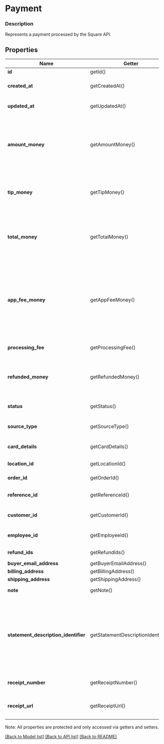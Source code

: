 # Payment

### Description

Represents a payment processed by the Square API.

## Properties
Name | Getter | Setter | Type | Description | Notes
------------ | ------------- | ------------- | ------------- | ------------- | -------------
**id** | getId() | setId($value) | **string** | Unique ID for the payment. | [optional] 
**created_at** | getCreatedAt() | setCreatedAt($value) | **string** | Timestamp of when the payment was created, in RFC 3339 format. | [optional] 
**updated_at** | getUpdatedAt() | setUpdatedAt($value) | **string** | Timestamp of when the payment was last updated, in RFC 3339 format. | [optional] 
**amount_money** | getAmountMoney() | setAmountMoney($value) | [**\SquareConnect\Model\Money**](Money.md) | The amount of money processed for this payment, not including &#x60;tip_money&#x60;. Specified in the smallest denomination of the applicable currency. For example, US dollar amounts are specified in cents. For more information, see [Working with monetary amounts](https://developer.squareup.com/docs/build-basics/working-with-monetary-amounts). | [optional] 
**tip_money** | getTipMoney() | setTipMoney($value) | [**\SquareConnect\Model\Money**](Money.md) | The amount designated as a tip. Specified in the smallest denomination of the applicable currency. For example, US dollar amounts are specified in cents. | [optional] 
**total_money** | getTotalMoney() | setTotalMoney($value) | [**\SquareConnect\Model\Money**](Money.md) | The total money for the payment, including &#x60;amount_money&#x60; and &#x60;tip_money&#x60;. Specified in the smallest denomination of the applicable currency. For example, US dollar amounts are specified in cents. | [optional] 
**app_fee_money** | getAppFeeMoney() | setAppFeeMoney($value) | [**\SquareConnect\Model\Money**](Money.md) | The amount of money the developer is taking as a fee for facilitating the payment on behalf of the seller. Specified in the smallest denomination of the applicable currency. For example, US dollar amounts are specified in cents.  For more information, see [Take Payments and Collect Fees](https://developer.squareup.com/docs/payments-api/take-payments-and-collect-fees).  Cannot be more than 90% of the &#x60;total_money&#x60; value. | [optional] 
**processing_fee** | getProcessingFee() | setProcessingFee($value) | [**\SquareConnect\Model\ProcessingFee[]**](ProcessingFee.md) | Processing fees and fee adjustments assessed by Square on this payment. | [optional] 
**refunded_money** | getRefundedMoney() | setRefundedMoney($value) | [**\SquareConnect\Model\Money**](Money.md) | Total amount of the payment refunded to-date. Specified in the smallest denomination of the applicable currency. For example, US dollar amounts are specified in cents. | [optional] 
**status** | getStatus() | setStatus($value) | **string** | Indicates whether the payment is &#x60;APPROVED&#x60;, &#x60;COMPLETED&#x60;, &#x60;CANCELED&#x60;, or &#x60;FAILED&#x60;. | [optional] 
**source_type** | getSourceType() | setSourceType($value) | **string** | The source type for this payment  Current values include: &#x60;CARD&#x60; | [optional] 
**card_details** | getCardDetails() | setCardDetails($value) | [**\SquareConnect\Model\CardPaymentDetails**](CardPaymentDetails.md) | Non-confidential details about the source. Only populated if the &#x60;source_type&#x60; is &#x60;CARD&#x60;. | [optional] 
**location_id** | getLocationId() | setLocationId($value) | **string** | ID of the location associated with the payment. | [optional] 
**order_id** | getOrderId() | setOrderId($value) | **string** | ID of the order associated with this payment. | [optional] 
**reference_id** | getReferenceId() | setReferenceId($value) | **string** | An optional ID that associates this payment with an entity in another system. | [optional] 
**customer_id** | getCustomerId() | setCustomerId($value) | **string** | An optional customer_id to be entered by the developer when creating a payment. | [optional] 
**employee_id** | getEmployeeId() | setEmployeeId($value) | **string** | An optional ID of the employee associated with taking this payment. | [optional] 
**refund_ids** | getRefundIds() | setRefundIds($value) | **string[]** | List of &#x60;refund_id&#x60;s identifying refunds for this payment. | [optional] 
**buyer_email_address** | getBuyerEmailAddress() | setBuyerEmailAddress($value) | **string** | The buyer&#39;s e-mail address | [optional] 
**billing_address** | getBillingAddress() | setBillingAddress($value) | [**\SquareConnect\Model\Address**](Address.md) | The buyer&#39;s billing address | [optional] 
**shipping_address** | getShippingAddress() | setShippingAddress($value) | [**\SquareConnect\Model\Address**](Address.md) | The buyer&#39;s shipping address | [optional] 
**note** | getNote() | setNote($value) | **string** | An optional note to include when creating a payment | [optional] 
**statement_description_identifier** | getStatementDescriptionIdentifier() | setStatementDescriptionIdentifier($value) | **string** | Additional payment information that gets added on the customer&#39;s card statement as part of the statement description.  Note that the statement_description_identifier may get truncated on the statement description to fit the required information including the Square identifier (SQ *) and name of the merchant taking the payment. | [optional] [beta]
**receipt_number** | getReceiptNumber() | setReceiptNumber($value) | **string** | The payment&#39;s receipt number. The field will be missing if a payment is CANCELED | [optional] 
**receipt_url** | getReceiptUrl() | setReceiptUrl($value) | **string** | The URL for the payment&#39;s receipt. The field will only be populated for COMPLETED payments. | [optional] 

Note: All properties are protected and only accessed via getters and setters.

[[Back to Model list]](../../README.md#documentation-for-models) [[Back to API list]](../../README.md#documentation-for-api-endpoints) [[Back to README]](../../README.md)

